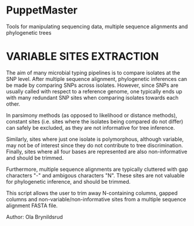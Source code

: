 # PuppetMaster
Tools for manipulating sequencing data, multiple sequence alignments and phylogenetic trees

# VARIABLE SITES EXTRACTION

The aim of many microbial typing pipelines is to compare isolates at the SNP level. After multiple sequence alignment,
phylogenetic inferences can be made by comparing SNPs across isolates. However, since SNPs are usually called with respect
to a reference genome, one typically ends up with many redundant SNP sites when comparing isolates towards each other.

In parsimony methods (as opposed to likelihood or distance methods), constant sites (i.e. sites where the isolates being
compared do not differ) can safely be excluded, as they are not informative for tree inference.

Similarly, sites where just one isolate is polymorphous, although variable, may not be of interest since they do not
contribute to tree discrimination. Finally, sites where all four bases are represented are also non-informative and
should be trimmed.

Furthermore, multiple sequence alignments are typically cluttered with gap characters "-" and ambigous characters "N".
These sites are not valuable for phylogenetic inference, and should be trimmed.

This script allows the user to trim away N-containing columns, gapped columns and non-variable/non-informative sites
from a multiple sequence alignment FASTA file.

Author: Ola Brynildsrud
